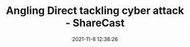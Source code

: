 ---
"title": "Angling Direct tackling cyber attack - ShareCast"
"date": "2021-11-8 12:38:26"
"feed_name": "GOOGLENEWSDRILLING"
"feed_website": "https://news.google.com/search?q=drilling%2Bincident&hl=en-US&gl=US&ceid=US:en"
"feed_rss": "https://news.google.com/rss/search?q=drilling%2Bincident&hl=en-US&gl=US&ceid=US:en"
"link": "https://www.sharecast.com/news/aim-bulletin/angling-direct-tackling-cyber-attack--8447614.html"
"source": "{'href': 'https://www.sharecast.com', 'title': 'ShareCast'}"
"file": "_posts/2021-1-1-c447c94af57de4d7d4a4842496655891d155c5e7.md"
"accident": "0"
"drilling": "0"
"dead": "0"
"injured": "0"
"arrested": "0"
"place": "unknown place"
"where": "unknown site"
"causes": "unknown"
"place_uri": "unknown place"
---